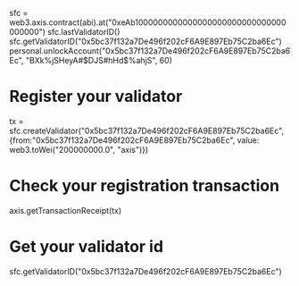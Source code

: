 sfc = web3.axis.contract(abi).at("0xeAb1000000000000000000000000000000000000")
sfc.lastValidatorID()
sfc.getValidatorID("0x5bc37f132a7De496f202cF6A9E897Eb75C2ba6Ec")
personal.unlockAccount("0x5bc37f132a7De496f202cF6A9E897Eb75C2ba6Ec", "BX$%$k%jSHeyA#$DJS#hHd$%ahjS", 60)
# Register your validator
tx = sfc.createValidator("0x5bc37f132a7De496f202cF6A9E897Eb75C2ba6Ec", {from:"0x5bc37f132a7De496f202cF6A9E897Eb75C2ba6Ec", value: web3.toWei("200000000.0", "axis")})
# Check your registration transaction
axis.getTransactionReceipt(tx)
# Get your validator id
sfc.getValidatorID("0x5bc37f132a7De496f202cF6A9E897Eb75C2ba6Ec")
